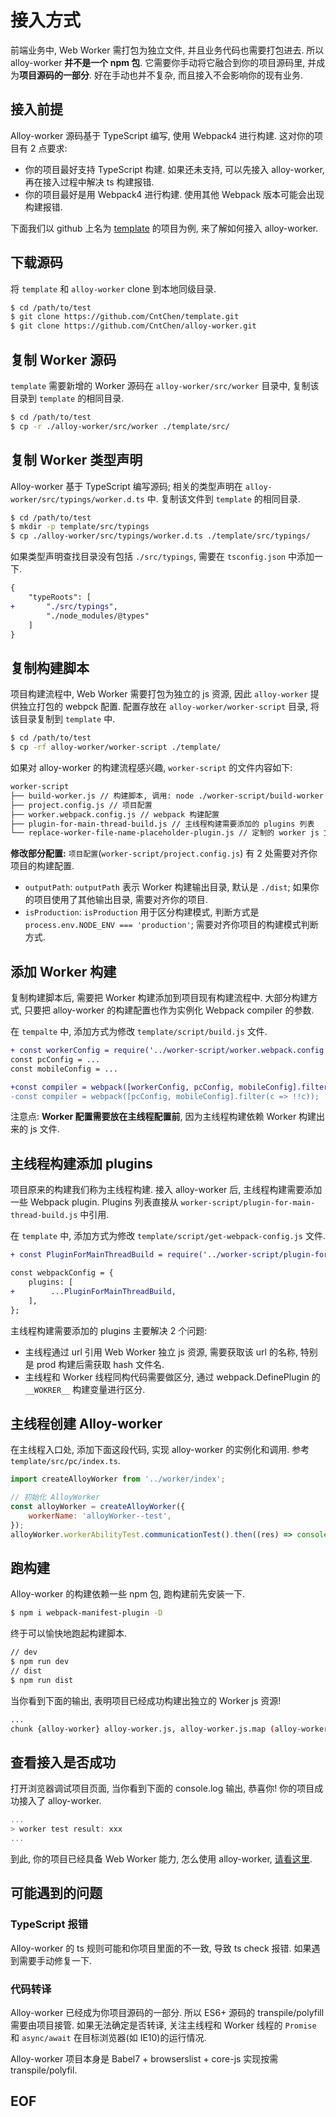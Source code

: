 # 接入方式

前端业务中, Web Worker 需打包为独立文件, 并且业务代码也需要打包进去. 所以 alloy-worker **并不是一个 npm 包**. 它需要你手动将它融合到你的项目源码里, 并成为**项目源码的一部分**. 好在手动也并不复杂, 而且接入不会影响你的现有业务.

## 接入前提

Alloy-worker 源码基于 TypeScript 编写, 使用 Webpack4 进行构建. 这对你的项目有 2 点要求: 

* 你的项目最好支持 TypeScript 构建. 如果还未支持, 可以先接入 alloy-worker, 再在接入过程中解决 ts 构建报错.
* 你的项目最好是用 Webpack4 进行构建. 使用其他 Webpack 版本可能会出现构建报错.

下面我们以 github 上名为 [template](https://github.com/CntChen/template) 的项目为例, 来了解如何接入 alloy-worker.

## 下载源码
将 `template` 和 `alloy-worker` clone 到本地同级目录.

```sh
$ cd /path/to/test
$ git clone https://github.com/CntChen/template.git
$ git clone https://github.com/CntChen/alloy-worker.git
```

## 复制 Worker 源码

`template` 需要新增的 Worker 源码在 `alloy-worker/src/worker` 目录中, 复制该目录到 `template` 的相同目录.

```sh
$ cd /path/to/test
$ cp -r ./alloy-worker/src/worker ./template/src/
```
## 复制 Worker 类型声明

Alloy-worker 基于 TypeScript 编写源码; 相关的类型声明在 `alloy-worker/src/typings/worker.d.ts` 中. 复制该文件到 `template` 的相同目录.

```sh
$ cd /path/to/test
$ mkdir -p template/src/typings
$ cp ./alloy-worker/src/typings/worker.d.ts ./template/src/typings/
```

如果类型声明查找目录没有包括 `./src/typings`, 需要在 `tsconfig.json` 中添加一下.

```diff
{
    "typeRoots": [
+       "./src/typings",
        "./node_modules/@types"
    ]
}
```

## 复制构建脚本

项目构建流程中, Web Worker 需要打包为独立的 js 资源, 因此 `alloy-worker` 提供独立打包的 webpck 配置. 配置存放在 `alloy-worker/worker-script` 目录, 将该目录复制到 `template` 中.

```sh
$ cd /path/to/test
$ cp -rf alloy-worker/worker-script ./template/
```

如果对 alloy-worker 的构建流程感兴趣, `worker-script` 的文件内容如下:
```sh
worker-script
├── build-worker.js // 构建脚本, 调用: node ./worker-script/build-worker.js
├── project.config.js // 项目配置
├── worker.webpack.config.js // webpack 构建配置
├── plugin-for-main-thread-build.js // 主线程构建需要添加的 plugins 列表
└── replace-worker-file-name-placeholder-plugin.js // 定制的 worker js 文件名 hash 替换插件
```

**修改部分配置:** `项目配置`(`worker-script/project.config.js`) 有 2 处需要对齐你项目的构建配置.

* `outputPath`: `outputPath` 表示 Worker 构建输出目录, 默认是 `./dist`; 如果你的项目使用了其他输出目录, 需要对齐你的项目.
* `isProduction`: `isProduction` 用于区分构建模式, 判断方式是 `process.env.NODE_ENV === 'production'`; 需要对齐你项目的构建模式判断方式.

## 添加 Worker 构建

复制构建脚本后, 需要把 Worker 构建添加到项目现有构建流程中. 大部分构建方式, 只要把 alloy-worker 的构建配置也作为实例化 Webpack compiler 的参数.

在 `tempalte` 中, 添加方式为修改 `template/script/build.js` 文件.

```diff
+ const workerConfig = require('../worker-script/worker.webpack.config');
const pcConfig = ...
const mobileConfig = ...

+const compiler = webpack([workerConfig, pcConfig, mobileConfig].filter(c => !!c));
-const compiler = webpack([pcConfig, mobileConfig].filter(c => !!c));
```

注意点: **Worker 配置需要放在主线程配置前**, 因为主线程构建依赖 Worker 构建出来的 js 文件.

## 主线程构建添加 plugins

项目原来的构建我们称为主线程构建. 接入 alloy-worker 后, 主线程构建需要添加一些 Webpack plugin. Plugins 列表直接从 `worker-script/plugin-for-main-thread-build.js` 中引用.

在 `template` 中, 添加方式为修改 `template/script/get-webpack-config.js` 文件.

```diff
+ const PluginForMainThreadBuild = require('../worker-script/plugin-for-main-thread-build');

const webpackConfig = {
    plugins: [
+        ...PluginForMainThreadBuild,
    ],
};
```

主线程构建需要添加的 plugins 主要解决 2 个问题:
* 主线程通过 url 引用 Web Worker 独立 js 资源, 需要获取该 url 的名称, 特别是 prod 构建后需获取 hash 文件名.
* 主线程和 Worker 线程同构代码需要做区分, 通过 webpack.DefinePlugin 的 `__WOKRER__` 构建变量进行区分.

## 主线程创建 Alloy-worker

在主线程入口处, 添加下面这段代码, 实现 alloy-worker 的实例化和调用. 参考 `template/src/pc/index.ts`.

```js
import createAlloyWorker from '../worker/index';

// 初始化 AlloyWorker
const alloyWorker = createAlloyWorker({
    workerName: 'alloyWorker--test',
});
alloyWorker.workerAbilityTest.communicationTest().then((res) => console.log(`worker test result: ${res}`));
```

## 跑构建

Alloy-worker 的构建依赖一些 npm 包, 跑构建前先安装一下.

```sh
$ npm i webpack-manifest-plugin -D
```

终于可以愉快地跑起构建脚本.
```sh
// dev
$ npm run dev
// dist
$ npm run dist
```

当你看到下面的输出, 表明项目已经成功构建出独立的 Worker js 资源!

```sh
...
chunk {alloy-worker} alloy-worker.js, alloy-worker.js.map (alloy-worker) ...
```

## 查看接入是否成功
打开浏览器调试项目页面, 当你看到下面的 console.log 输出, 恭喜你! 你的项目成功接入了 alloy-worker.
```js
...
> worker test result: xxx
...
```

到此, 你的项目已经具备 Web Worker 能力, 怎么使用 alloy-worker, [请看这里](https://github.com/CntChen/alloy-worker/blob/master/docs/alloy-worker%20%E4%BD%BF%E7%94%A8%E6%95%99%E7%A8%8B.md).

## 可能遇到的问题
### TypeScript 报错

Alloy-worker 的 ts 规则可能和你项目里面的不一致, 导致 ts check 报错. 如果遇到需要手动修复一下.

### 代码转译

Alloy-worker 已经成为你项目源码的一部分. 所以 ES6+ 源码的 transpile/polyfill 需要由项目接管. 如果无法确定是否转译, 关注主线程和 Worker 线程的 `Promise` 和 `async/await` 在目标浏览器(如 IE10)的运行情况.

Alloy-worker 项目本身是 Babel7 + browserslist + core-js 实现按需 transpile/polyfil.

## EOF

